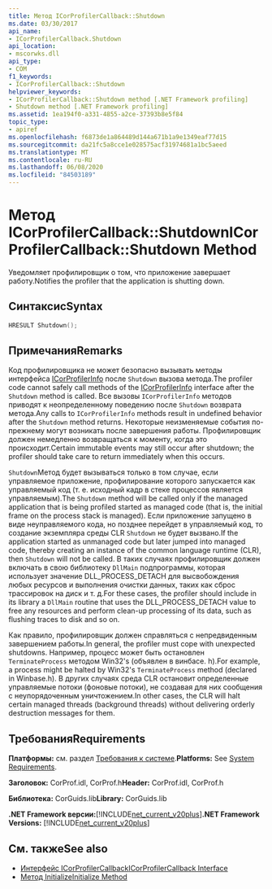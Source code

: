 ```yaml
---
title: Метод ICorProfilerCallback::Shutdown
ms.date: 03/30/2017
api_name:
- ICorProfilerCallback.Shutdown
api_location:
- mscorwks.dll
api_type:
- COM
f1_keywords:
- ICorProfilerCallback::Shutdown
helpviewer_keywords:
- ICorProfilerCallback::Shutdown method [.NET Framework profiling]
- Shutdown method [.NET Framework profiling]
ms.assetid: 1ea194f0-a331-4855-a2ce-37393b8e5f84
topic_type:
- apiref
ms.openlocfilehash: f6873de1a864489d144a671b1a9e1349eaf77d15
ms.sourcegitcommit: da21fc5a8cce1e028575acf31974681a1bc5aeed
ms.translationtype: MT
ms.contentlocale: ru-RU
ms.lasthandoff: 06/08/2020
ms.locfileid: "84503189"
---
```

# <a name="icorprofilercallbackshutdown-method"></a><span data-ttu-id="b85ad-102">Метод ICorProfilerCallback::Shutdown</span><span class="sxs-lookup"><span data-stu-id="b85ad-102">ICorProfilerCallback::Shutdown Method</span></span>
<span data-ttu-id="b85ad-103">Уведомляет профилировщик о том, что приложение завершает работу.</span><span class="sxs-lookup"><span data-stu-id="b85ad-103">Notifies the profiler that the application is shutting down.</span></span>  
  
## <a name="syntax"></a><span data-ttu-id="b85ad-104">Синтаксис</span><span class="sxs-lookup"><span data-stu-id="b85ad-104">Syntax</span></span>  
  
```cpp  
HRESULT Shutdown();  
```  
  
## <a name="remarks"></a><span data-ttu-id="b85ad-105">Примечания</span><span class="sxs-lookup"><span data-stu-id="b85ad-105">Remarks</span></span>  
 <span data-ttu-id="b85ad-106">Код профилировщика не может безопасно вызывать методы интерфейса [ICorProfilerInfo](icorprofilerinfo-interface.md) после `Shutdown` вызова метода.</span><span class="sxs-lookup"><span data-stu-id="b85ad-106">The profiler code cannot safely call methods of the [ICorProfilerInfo](icorprofilerinfo-interface.md) interface after the `Shutdown` method is called.</span></span> <span data-ttu-id="b85ad-107">Все вызовы `ICorProfilerInfo` методов приводят к неопределенному поведению после `Shutdown` возврата метода.</span><span class="sxs-lookup"><span data-stu-id="b85ad-107">Any calls to `ICorProfilerInfo` methods result in undefined behavior after the `Shutdown` method returns.</span></span> <span data-ttu-id="b85ad-108">Некоторые неизменяемые события по-прежнему могут возникать после завершения работы. Профилировщик должен немедленно возвращаться к моменту, когда это происходит.</span><span class="sxs-lookup"><span data-stu-id="b85ad-108">Certain immutable events may still occur after shutdown; the profiler should take care to return immediately when this occurs.</span></span>  
  
 <span data-ttu-id="b85ad-109">`Shutdown`Метод будет вызываться только в том случае, если управляемое приложение, профилирование которого запускается как управляемый код (т. е. исходный кадр в стеке процессов является управляемым).</span><span class="sxs-lookup"><span data-stu-id="b85ad-109">The `Shutdown` method will be called only if the managed application that is being profiled started as managed code (that is, the initial frame on the process stack is managed).</span></span> <span data-ttu-id="b85ad-110">Если приложение запущено в виде неуправляемого кода, но позднее перейдет в управляемый код, то создание экземпляра среды CLR `Shutdown` не будет вызвано.</span><span class="sxs-lookup"><span data-stu-id="b85ad-110">If the application started as unmanaged code but later jumped into managed code, thereby creating an instance of the common language runtime (CLR), then `Shutdown` will not be called.</span></span> <span data-ttu-id="b85ad-111">В таких случаях профилировщик должен включать в свою библиотеку `DllMain` подпрограммы, которая использует значение DLL_PROCESS_DETACH для высвобождения любых ресурсов и выполнения очистки данных, таких как сброс трассировок на диск и т. д.</span><span class="sxs-lookup"><span data-stu-id="b85ad-111">For these cases, the profiler should include in its library a `DllMain` routine that uses the DLL_PROCESS_DETACH value to free any resources and perform clean-up processing of its data, such as flushing traces to disk and so on.</span></span>  
  
 <span data-ttu-id="b85ad-112">Как правило, профилировщик должен справляться с непредвиденным завершением работы.</span><span class="sxs-lookup"><span data-stu-id="b85ad-112">In general, the profiler must cope with unexpected shutdowns.</span></span> <span data-ttu-id="b85ad-113">Например, процесс может быть остановлен `TerminateProcess` методом Win32's (объявлен в винбасе. h).</span><span class="sxs-lookup"><span data-stu-id="b85ad-113">For example, a process might be halted by Win32's `TerminateProcess` method (declared in Winbase.h).</span></span> <span data-ttu-id="b85ad-114">В других случаях среда CLR остановит определенные управляемые потоки (фоновые потоки), не создавая для них сообщения с неупорядоченным уничтожением.</span><span class="sxs-lookup"><span data-stu-id="b85ad-114">In other cases, the CLR will halt certain managed threads (background threads) without delivering orderly destruction messages for them.</span></span>  
  
## <a name="requirements"></a><span data-ttu-id="b85ad-115">Требования</span><span class="sxs-lookup"><span data-stu-id="b85ad-115">Requirements</span></span>  
 <span data-ttu-id="b85ad-116">**Платформы:** см. раздел [Требования к системе](../../get-started/system-requirements.md).</span><span class="sxs-lookup"><span data-stu-id="b85ad-116">**Platforms:** See [System Requirements](../../get-started/system-requirements.md).</span></span>  
  
 <span data-ttu-id="b85ad-117">**Заголовок:** CorProf.idl, CorProf.h</span><span class="sxs-lookup"><span data-stu-id="b85ad-117">**Header:** CorProf.idl, CorProf.h</span></span>  
  
 <span data-ttu-id="b85ad-118">**Библиотека:** CorGuids.lib</span><span class="sxs-lookup"><span data-stu-id="b85ad-118">**Library:** CorGuids.lib</span></span>  
  
 <span data-ttu-id="b85ad-119">**.NET Framework версии:**[!INCLUDE[net_current_v20plus](../../../../includes/net-current-v20plus-md.md)]</span><span class="sxs-lookup"><span data-stu-id="b85ad-119">**.NET Framework Versions:** [!INCLUDE[net_current_v20plus](../../../../includes/net-current-v20plus-md.md)]</span></span>  
  
## <a name="see-also"></a><span data-ttu-id="b85ad-120">См. также</span><span class="sxs-lookup"><span data-stu-id="b85ad-120">See also</span></span>

- [<span data-ttu-id="b85ad-121">Интерфейс ICorProfilerCallback</span><span class="sxs-lookup"><span data-stu-id="b85ad-121">ICorProfilerCallback Interface</span></span>](icorprofilercallback-interface.md)
- [<span data-ttu-id="b85ad-122">Метод Initialize</span><span class="sxs-lookup"><span data-stu-id="b85ad-122">Initialize Method</span></span>](icorprofilercallback-initialize-method.md)
